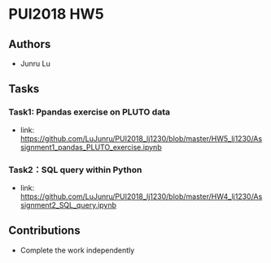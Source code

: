 # PUI2018 HW5

## Authors
- Junru Lu

## Tasks
### Task1: Ppandas exercise on PLUTO data
- link: https://github.com/LuJunru/PUI2018_lj1230/blob/master/HW5_lj1230/Assignment1_pandas_PLUTO_exercise.ipynb

### Task2：SQL query within Python
- link: https://github.com/LuJunru/PUI2018_lj1230/blob/master/HW4_lj1230/Assignment2_SQL_query.ipynb

## Contributions
- Complete the work independently